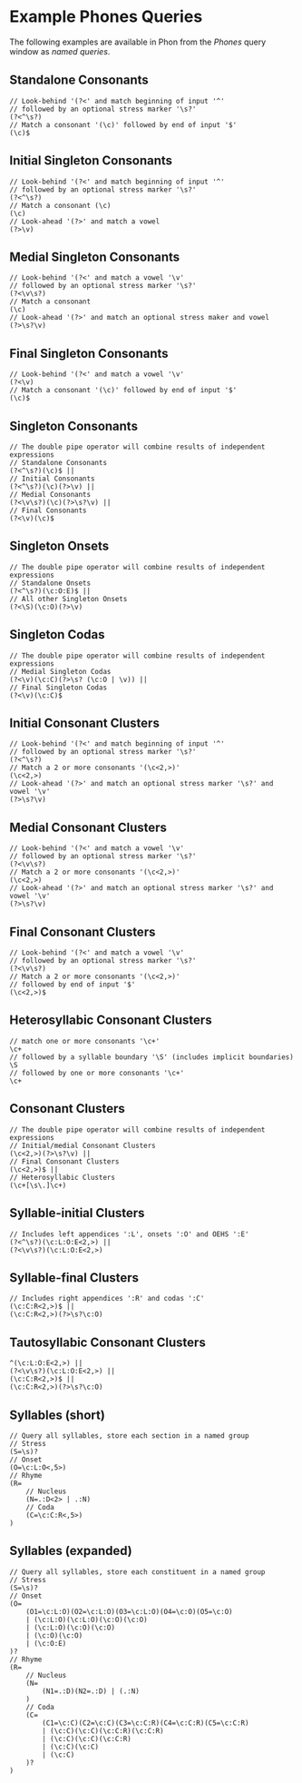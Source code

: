 # Example Phones Queries

The following examples are available in Phon from the *Phones* query window as *named queries*.

## Standalone Consonants
```
// Look-behind '(?<' and match beginning of input '^'
// followed by an optional stress marker '\s?'
(?<^\s?)
// Match a consonant '(\c)' followed by end of input '$'
(\c)$
```

## Initial Singleton Consonants
```
// Look-behind '(?<' and match beginning of input '^'
// followed by an optional stress marker '\s?'
(?<^\s?)
// Match a consonant (\c)
(\c)
// Look-ahead '(?>' and match a vowel
(?>\v)
```

## Medial Singleton Consonants
```
// Look-behind '(?<' and match a vowel '\v'
// followed by an optional stress marker '\s?'
(?<\v\s?)
// Match a consonant
(\c)
// Look-ahead '(?>' and match an optional stress maker and vowel
(?>\s?\v)
```

## Final Singleton Consonants
```
// Look-behind '(?<' and match a vowel '\v'
(?<\v)
// Match a consonant '(\c)' followed by end of input '$'
(\c)$
```

## Singleton Consonants
```
// The double pipe operator will combine results of independent expressions
// Standalone Consonants
(?<^\s?)(\c)$ ||
// Initial Consonants
(?<^\s?)(\c)(?>\v) ||
// Medial Consonants
(?<\v\s?)(\c)(?>\s?\v) ||
// Final Consonants
(?<\v)(\c)$
```

## Singleton Onsets
```
// The double pipe operator will combine results of independent expressions
// Standalone Onsets
(?<^\s?)(\c:O:E)$ || 
// All other Singleton Onsets
(?<\S)(\c:O)(?>\v)
```

## Singleton Codas
```
// The double pipe operator will combine results of independent expressions
// Medial Singleton Codas
(?<\v)(\c:C)(?>\s? (\c:O | \v)) ||
// Final Singleton Codas
(?<\v)(\c:C)$
```

## Initial Consonant Clusters
```
// Look-behind '(?<' and match beginning of input '^'
// followed by an optional stress marker '\s?'
(?<^\s?)
// Match a 2 or more consonants '(\c<2,>)'
(\c<2,>)
// Look-ahead '(?>' and match an optional stress marker '\s?' and vowel '\v'
(?>\s?\v)
```

## Medial Consonant Clusters
```
// Look-behind '(?<' and match a vowel '\v'
// followed by an optional stress marker '\s?'
(?<\v\s?)
// Match a 2 or more consonants '(\c<2,>)'
(\c<2,>)
// Look-ahead '(?>' and match an optional stress marker '\s?' and vowel '\v'
(?>\s?\v)
```

## Final Consonant Clusters
```
// Look-behind '(?<' and match a vowel '\v'
// followed by an optional stress marker '\s?'
(?<\v\s?)
// Match a 2 or more consonants '(\c<2,>)'
// followed by end of input '$'
(\c<2,>)$
```

## Heterosyllabic Consonant Clusters
```
// match one or more consonants '\c+'
\c+
// followed by a syllable boundary '\S' (includes implicit boundaries)
\S
// followed by one or more consonants '\c+'
\c+
```

## Consonant Clusters
```
// The double pipe operator will combine results of independent expressions
// Initial/medial Consonant Clusters
(\c<2,>)(?>\s?\v) ||
// Final Consonant Clusters
(\c<2,>)$ ||
// Heterosyllabic Clusters
(\c+[\s\.]\c+)
```

## Syllable-initial Clusters
```
// Includes left appendices ':L', onsets ':O' and OEHS ':E'
(?<^\s?)(\c:L:O:E<2,>) ||
(?<\v\s?)(\c:L:O:E<2,>)
```

## Syllable-final Clusters
```
// Includes right appendices ':R' and codas ':C'
(\c:C:R<2,>)$ ||
(\c:C:R<2,>)(?>\s?\c:O)
```

## Tautosyllabic Consonant Clusters
```
^(\c:L:O:E<2,>) ||
(?<\v\s?)(\c:L:O:E<2,>) ||
(\c:C:R<2,>)$ ||
(\c:C:R<2,>)(?>\s?\c:O)
```

## Syllables (short)
```
// Query all syllables, store each section in a named group
// Stress
(S=\s)?
// Onset
(O=\c:L:O<,5>)
// Rhyme
(R=
	// Nucleus
	(N=.:D<2> | .:N)
	// Coda
	(C=\c:C:R<,5>)
)
```

## Syllables (expanded)
```
// Query all syllables, store each constituent in a named group
// Stress
(S=\s)?
// Onset
(O=
	(O1=\c:L:O)(O2=\c:L:O)(O3=\c:L:O)(O4=\c:O)(O5=\c:O) 
	| (\c:L:O)(\c:L:O)(\c:O)(\c:O)
	| (\c:L:O)(\c:O)(\c:O)
	| (\c:O)(\c:O) 
	| (\c:O:E)
)?
// Rhyme
(R=
	// Nucleus
	(N=
		(N1=.:D)(N2=.:D) | (.:N)
	)
	// Coda
	(C=
		(C1=\c:C)(C2=\c:C)(C3=\c:C:R)(C4=\c:C:R)(C5=\c:C:R)
		| (\c:C)(\c:C)(\c:C:R)(\c:C:R)
		| (\c:C)(\c:C)(\c:C:R)
		| (\c:C)(\c:C) 
		| (\c:C)
	)?
)
```